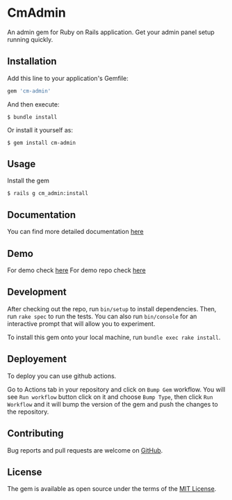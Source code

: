 # CmAdmin

An admin gem for Ruby on Rails application. Get your admin panel setup running quickly.

## Installation

Add this line to your application's Gemfile:

```ruby
gem 'cm-admin'
```

And then execute:

    $ bundle install

Or install it yourself as:

    $ gem install cm-admin

## Usage

Install the gem

    $ rails g cm_admin:install

## Documentation

You can find more detailed documentation [here](https://github.com/commutatus/cm-admin/wiki)

## Demo

For demo check [here](http://cm-admin.labs.commutatus.com)
For demo repo check [here](https://github.com/commutatus/cm-admin-panel-demo)

## Development

After checking out the repo, run `bin/setup` to install dependencies. Then, run `rake spec` to run the tests. You can also run `bin/console` for an interactive prompt that will allow you to experiment.

To install this gem onto your local machine, run `bundle exec rake install`.

## Deployement

To deploy you can use github actions.

Go to Actions tab in your repository and click on `Bump Gem` workflow.
You will see `Run workflow` button click on it and choose `Bump Type`, then click `Run Workflow` and it will bump the version of the gem and push the changes to the repository.

## Contributing

Bug reports and pull requests are welcome on [GitHub](https://github.com/commutatus/cm-admin).

## License

The gem is available as open source under the terms of the [MIT License](https://opensource.org/licenses/MIT).
